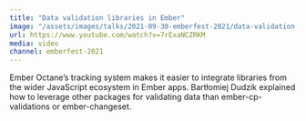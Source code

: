 ```yaml
---
title: "Data validation libraries in Ember"
image: "/assets/images/talks/2021-09-30-emberfest-2021/data-validation-in-ember-apps.png"
url: https://www.youtube.com/watch?v=7rExaNCZRKM
media: video
channel: emberfest-2021
---
```


Ember Octane’s tracking system makes it easier to integrate libraries from the
wider JavaScript ecosystem in Ember apps. Bartłomiej Dudzik explained how to
leverage other packages for validating data than ember-cp-validations or
ember-changeset.
